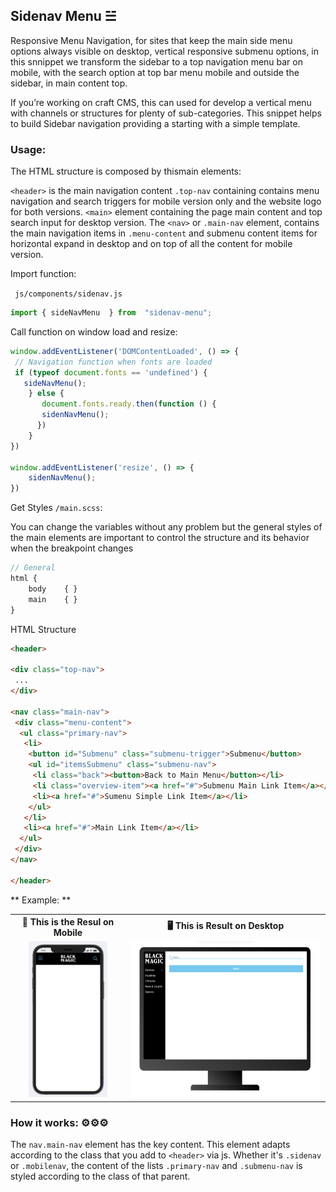  ## Sidenav Menu ☱

Responsive Menu Navigation, for sites that keep the main side menu options always visible on desktop, vertical responsive submenu options, in this snnippet we transform the sidebar to a top navigation menu bar on mobile, with the search option at top bar menu mobile and outside the sidebar, in main content top.

If you’re working on craft CMS, this can used for develop a vertical menu with channels or structures for plenty of sub-categories. This snippet helps to build Sidebar navigation providing a starting with a simple template.


### Usage:


The HTML structure is composed by thismain elements: 

``` <header> ```  is the main navigation content  ```.top-nav```  containing contains menu navigation and search triggers for mobile version only and the website logo for both versions. ``` <main> ``` element containing the page main content and top search input for desktop version. The ```<nav>```  or  ```.main-nav``` element, contains the main navigation items in  ```.menu-content``` and submenu content items for horizontal expand in desktop and on top of all the content for mobile version.

Import function:

``` js/components/sidenav.js```

```js
import { sideNavMenu  } from  "sidenav-menu"; 
```	
Call function on window load and resize:
```js
window.addEventListener('DOMContentLoaded', () => {
 // Navigation function when fonts are loaded
 if (typeof document.fonts == 'undefined') {
   sideNavMenu();
    } else {
       document.fonts.ready.then(function () {
       sidenNavMenu();
      })
    }
})

window.addEventListener('resize', () => {
	sidenNavMenu();
})
```
Get Styles ```/main.scss```:

You can change the variables without any problem but the general styles of the main elements are important to control the structure and its behavior when the breakpoint changes

```scss
// General
html {
	body    { }
	main    { }
}
```
HTML Structure




```html
<header>

<div class="top-nav">
 ...
</div>

<nav class="main-nav">
 <div class="menu-content">
  <ul class="primary-nav">
   <li>
    <button id="Submenu" class="submenu-trigger">Submenu</button>
    <ul	id="itemsSubmenu" class="submenu-nav">
     <li class="back"><button>Back to Main Menu</button></li>
     <li class="overview-item"><a href="#">Submenu Main Link Item</a></li>
     <li><a href="#">Sumenu Simple Link Item</a></li>
    </ul>
   </li>
   <li><a href="#">Main Link Item</a></li>
  </ul>
 </div>
</nav>

</header>
```


** Example: **

<table>
  <tr>
	<th align="center">📱 This is the Resul on Mobile</th>
	<th align="center">🖥 This is Result on Desktop</th>
  </tr>
  <tr>
	<td align="center"><img src="https://github.com/arisbeth/sidenav-menu/blob/main/src/assets/mobile.png" height="250" alt="Mobile Top Bar Menu"></td>
	<td align="center"><img src="https://github.com/arisbeth/sidenav-menu/blob/main/src/assets/desktop.png" height="250" alt="Desktop Side Navigation Menu"></td>
  </tr>
</table>



### How it works: ⚙⚙⚙

The ```nav.main-nav``` element has the key content. This element adapts according to the class that you add to ```<header>``` via js. Whether it's ```.sidenav``` or ```.mobilenav```, the content of the lists ```.primary-nav``` and ```.submenu-nav``` is styled according to the class of that parent. 
